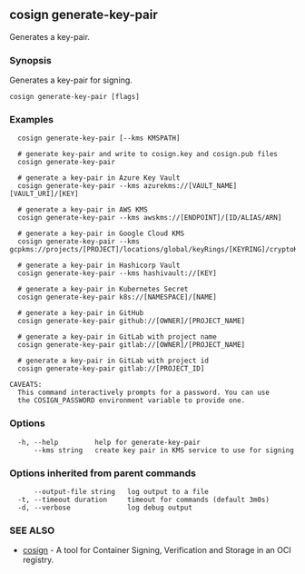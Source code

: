 ## cosign generate-key-pair

Generates a key-pair.

### Synopsis

Generates a key-pair for signing.

```
cosign generate-key-pair [flags]
```

### Examples

```
  cosign generate-key-pair [--kms KMSPATH]

  # generate key-pair and write to cosign.key and cosign.pub files
  cosign generate-key-pair

  # generate a key-pair in Azure Key Vault
  cosign generate-key-pair --kms azurekms://[VAULT_NAME][VAULT_URI]/[KEY]

  # generate a key-pair in AWS KMS
  cosign generate-key-pair --kms awskms://[ENDPOINT]/[ID/ALIAS/ARN]

  # generate a key-pair in Google Cloud KMS
  cosign generate-key-pair --kms gcpkms://projects/[PROJECT]/locations/global/keyRings/[KEYRING]/cryptoKeys/[KEY]

  # generate a key-pair in Hashicorp Vault
  cosign generate-key-pair --kms hashivault://[KEY]

  # generate a key-pair in Kubernetes Secret
  cosign generate-key-pair k8s://[NAMESPACE]/[NAME]

  # generate a key-pair in GitHub
  cosign generate-key-pair github://[OWNER]/[PROJECT_NAME]

  # generate a key-pair in GitLab with project name
  cosign generate-key-pair gitlab://[OWNER]/[PROJECT_NAME]

  # generate a key-pair in GitLab with project id
  cosign generate-key-pair gitlab://[PROJECT_ID]

CAVEATS:
  This command interactively prompts for a password. You can use
  the COSIGN_PASSWORD environment variable to provide one.
```

### Options

```
  -h, --help         help for generate-key-pair
      --kms string   create key pair in KMS service to use for signing
```

### Options inherited from parent commands

```
      --output-file string   log output to a file
  -t, --timeout duration     timeout for commands (default 3m0s)
  -d, --verbose              log debug output
```

### SEE ALSO

* [cosign](cosign.md)	 - A tool for Container Signing, Verification and Storage in an OCI registry.

